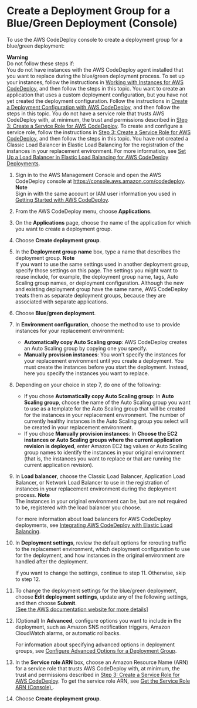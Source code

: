 # Create a Deployment Group for a Blue/Green Deployment \(Console\)<a name="deployment-groups-create-blue-green"></a>

To use the AWS CodeDeploy console to create a deployment group for a blue/green deployment:

**Warning**  
Do not follow these steps if:  
You do not have instances with the AWS CodeDeploy agent installed that you want to replace during the blue/green deployment process\. To set up your instances, follow the instructions in [Working with Instances for AWS CodeDeploy](instances.md), and then follow the steps in this topic\.
You want to create an application that uses a custom deployment configuration, but you have not yet created the deployment configuration\. Follow the instructions in [Create a Deployment Configuration with AWS CodeDeploy](deployment-configurations-create.md), and then follow the steps in this topic\. 
You do not have a service role that trusts AWS CodeDeploy with, at minimum, the trust and permissions described in [Step 3: Create a Service Role for AWS CodeDeploy](getting-started-create-service-role.md)\. To create and configure a service role, follow the instructions in [Step 3: Create a Service Role for AWS CodeDeploy](getting-started-create-service-role.md), and then follow the steps in this topic\.
You have not created a Classic Load Balancer in Elastic Load Balancing for the registration of the instances in your replacement environment\. For more information, see [Set Up a Load Balancer in Elastic Load Balancing for AWS CodeDeploy Deployments](deployment-groups-create-load-balancer.md)\.

1. Sign in to the AWS Management Console and open the AWS CodeDeploy console at [https://console\.aws\.amazon\.com/codedeploy](https://console.aws.amazon.com/codedeploy)\.
**Note**  
Sign in with the same account or IAM user information you used in [Getting Started with AWS CodeDeploy](getting-started-codedeploy.md)\.

1. From the AWS CodeDeploy menu, choose **Applications**\.

1. On the **Applications** page, choose the name of the application for which you want to create a deployment group\.

1. Choose **Create deployment group**\.

1. In the **Deployment group name** box, type a name that describes the deployment group\.
**Note**  
If you want to use the same settings used in another deployment group, specify those settings on this page\. The settings you might want to reuse include, for example, the deployment group name, tags, Auto Scaling group names, or deployment configuration\. Although the new and existing deployment group have the same name, AWS CodeDeploy treats them as separate deployment groups, because they are associated with separate applications\.

1. Choose **Blue/green deployment**\.

1. In **Environment configuration**, choose the method to use to provide instances for your replacement environment:
   + **Automatically copy Auto Scaling group**: AWS CodeDeploy creates an Auto Scaling group by copying one you specify\.
   + **Manually provision instances**: You won't specify the instances for your replacement environment until you create a deployment\. You must create the instances before you start the deployment\. Instead, here you specify the instances you want to replace\.

1. Depending on your choice in step 7, do one of the following:
   + If you chose **Automatically copy Auto Scaling group**: In **Auto Scaling group**, choose the name of the Auto Scaling group you want to use as a template for the Auto Scaling group that will be created for the instances in your replacement environment\. The number of currently healthy instances in the Auto Scaling group you select will be created in your replacement environment\.
   + If you chose **Manually provision instances**: In **Choose the EC2 instances or Auto Scaling groups where the current application revision is deployed**, enter Amazon EC2 tag values or Auto Scaling group names to identify the instances in your original environment \(that is, the instances you want to replace or that are running the current application revision\)\. 

1. In **Load balancer**, choose the Classic Load Balancer, Application Load Balancer, or Network Load Balancer to use in the registration of instances in your replacement environment during the deployment process\. 
**Note**  
The instances in your original environment can be, but are not required to be, registered with the load balancer you choose\.

   For more information about load balancers for AWS CodeDeploy deployments, see [Integrating AWS CodeDeploy with Elastic Load Balancing](integrations-aws-elastic-load-balancing.md)\.

1. In **Deployment settings**, review the default options for rerouting traffic to the replacement environment, which deployment configuration to use for the deployment, and how instances in the original environment are handled after the deployment\.

   If you want to change the settings, continue to step 11\. Otherwise, skip to step 12\.

1. To change the deployment settings for the blue/green deployment, choose **Edit deployment settings**, update any of the following settings, and then choose **Submit**\.    
[\[See the AWS documentation website for more details\]](http://docs.aws.amazon.com/codedeploy/latest/userguide/deployment-groups-create-blue-green.html)

1. \(Optional\) In **Advanced**, configure options you want to include in the deployment, such as Amazon SNS notification triggers, Amazon CloudWatch alarms, or automatic rollbacks\.

   For information about specifying advanced options in deployment groups, see [Configure Advanced Options for a Deployment Group](deployment-groups-configure-advanced-options.md)\. 

1. In the **Service role ARN** box, choose an Amazon Resource Name \(ARN\) for a service role that trusts AWS CodeDeploy with, at minimum, the trust and permissions described in [Step 3: Create a Service Role for AWS CodeDeploy](getting-started-create-service-role.md)\. To get the service role ARN, see [Get the Service Role ARN \(Console\) ](getting-started-create-service-role.md#getting-started-get-service-role-console)\.

1. Choose **Create deployment group**\. 